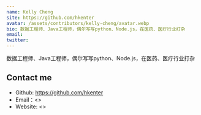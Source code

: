 ```yaml
---
name: Kelly Cheng
site: https://github.com/hkenter
avatar: /assets/contributors/kelly-cheng/avatar.webp
bio: 数据工程师、Java工程师，偶尔写写python、Node.js，在医药、医疗行业打杂
email: 
twitter: 
---
```


数据工程师、Java工程师，偶尔写写python、Node.js，在医药、医疗行业打杂

## Contact me

- Github: <https://github.com/hkenter>
- Email：<>
- Website: <>
